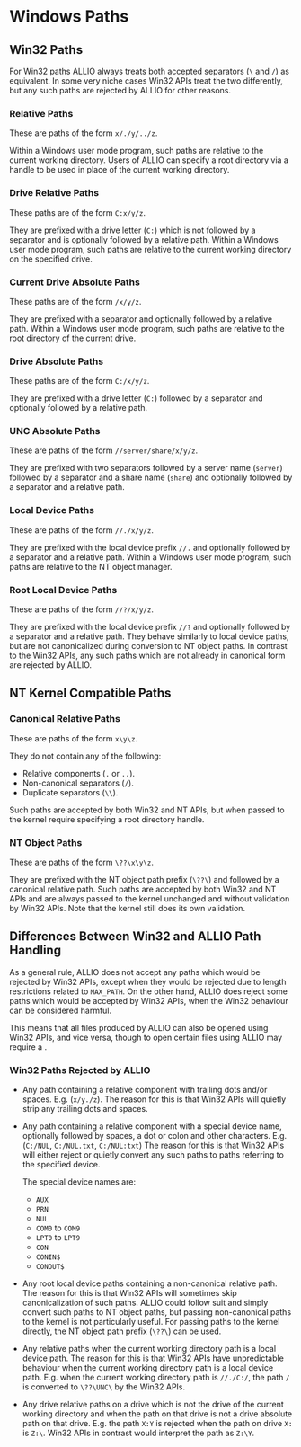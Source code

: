# Windows Paths

## Win32 Paths

For Win32 paths ALLIO always treats both accepted separators (`\` and `/`) as equivalent. In some very niche cases Win32 APIs treat the two differently, but any such paths are rejected by ALLIO for other reasons.

### Relative Paths

These are paths of the form `x/./y/../z`.

Within a Windows user mode program, such paths are relative to the current working directory.
Users of ALLIO can specify a root directory via a handle to be used in place of the current working directory.

### Drive Relative Paths

These paths are of the form `C:x/y/z`.

They are prefixed with a drive letter (`C:`) which is not followed by a separator and is optionally followed by a relative path.
Within a Windows user mode program, such paths are relative to the current working directory on the specified drive.

### Current Drive Absolute Paths

These paths are of the form `/x/y/z`.

They are prefixed with a separator and optionally followed by a relative path.
Within a Windows user mode program, such paths are relative to the root directory of the current drive.

### Drive Absolute Paths

These paths are of the form `C:/x/y/z`.

They are prefixed with a drive letter (`C:`) followed by a separator and optionally followed by a relative path.

### UNC Absolute Paths

These are paths of the form `//server/share/x/y/z`.

They are prefixed with two separators followed by a server name (`server`) followed by a separator and a share name (`share`) and optionally followed by a separator and a relative path.

### Local Device Paths

These are paths of the form `//./x/y/z`.

They are prefixed with the local device prefix `//.` and optionally followed by a separator and a relative path.
Within a Windows user mode program, such paths are relative to the NT object manager.

### Root Local Device Paths

These are paths of the form `//?/x/y/z`.

They are prefixed with the local device prefix `//?` and optionally followed by a separator and a relative path.
They behave similarly to local device paths, but are not canonicalized during conversion to NT object paths.
In contrast to the Win32 APIs, any such paths which are not already in canonical form are rejected by ALLIO.

## NT Kernel Compatible Paths

### Canonical Relative Paths

These are paths of the form `x\y\z`.

They do not contain any of the following:
* Relative components (`.` or `..`).
* Non-canonical separators (`/`).
* Duplicate separators (`\\`).

Such paths are accepted by both Win32 and NT APIs, but when passed to the kernel require specifying a root directory handle.

### NT Object Paths

These are paths of the form `\??\x\y\z`.

They are prefixed with the NT object path prefix (`\??\`) and followed by a canonical relative path.
Such paths are accepted by both Win32 and NT APIs and are always passed to the kernel unchanged and without validation by Win32 APIs. Note that the kernel still does its own validation.

## Differences Between Win32 and ALLIO Path Handling

As a general rule, ALLIO does not accept any paths which would be rejected by Win32 APIs, except when they would be rejected due to length restrictions related to `MAX_PATH`.
On the other hand, ALLIO does reject some paths which would be accepted by Win32 APIs, when the Win32 behaviour can be considered harmful.

This means that all files produced by ALLIO can also be opened using Win32 APIs, and vice versa, though to open certain files using ALLIO may require a .

### Win32 Paths Rejected by ALLIO

* Any path containing a relative component with trailing dots and/or spaces. E.g. (`x/y./z`).
  The reason for this is that Win32 APIs will quietly strip any trailing dots and spaces.
* Any path containing a relative component with a special device name, optionally followed by spaces, a dot or colon and other characters. E.g. (`C:/NUL`, `C:/NUL.txt`, `C:/NUL:txt`)
  The reason for this is that Win32 APIs will either reject or quietly convert any such paths to paths referring to the specified device.

  The special device names are:
  * `AUX`
  * `PRN`
  * `NUL`
  * `COM0` to `COM9`
  * `LPT0` to `LPT9`
  * `CON`
  * `CONIN$`
  * `CONOUT$`
* Any root local device paths containing a non-canonical relative path.
  The reason for this is that Win32 APIs will sometimes skip canonicalization of such paths.
  ALLIO could follow suit and simply convert such paths to NT object paths, but passing non-canonical paths to the kernel is not particularly useful. For passing paths to the kernel directly, the NT object path prefix (`\??\`) can be used.
* Any relative paths when the current working directory path is a local device path.
  The reason for this is that Win32 APIs have unpredictable behaviour when the current working directory path is a local device path.
  E.g. when the current working directory path is `//./C:/`, the path `/` is converted to `\??\UNC\` by the Win32 APIs.
* Any drive relative paths on a drive which is not the drive of the current working directory and when the path on that drive is not a drive absolute path on that drive. E.g. the path `X:Y` is rejected when the path on drive `X:` is `Z:\`. Win32 APIs in contrast would interpret the path as `Z:\Y`.